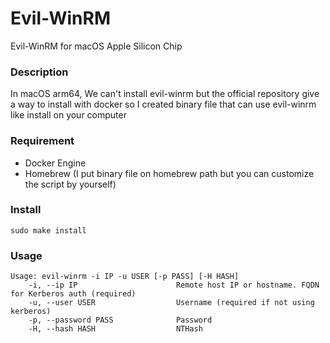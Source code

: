 # Evil-WinRM

Evil-WinRM for macOS Apple Silicon Chip

### Description
In macOS arm64, We can't install evil-winrm but the official repository give a way to install with docker so I created binary file that can use evil-winrm like install on your computer

### Requirement
- Docker Engine
- Homebrew (I put binary file on homebrew path but you can customize the script by yourself)

### Install
```
sudo make install
```

### Usage
```
Usage: evil-winrm -i IP -u USER [-p PASS] [-H HASH]
    -i, --ip IP                      Remote host IP or hostname. FQDN for Kerberos auth (required)
    -u, --user USER                  Username (required if not using kerberos)
    -p, --password PASS              Password
    -H, --hash HASH                  NTHash
```

